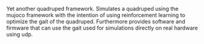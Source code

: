 Yet another quadruped framework. Simulates a quadruped using the mujoco framework with the intention of using reinforcement learning to optimize the gait of the quadruped. Furthermore provides software and firmware that can use the gait used for simulations directly on real hardware using udp.
